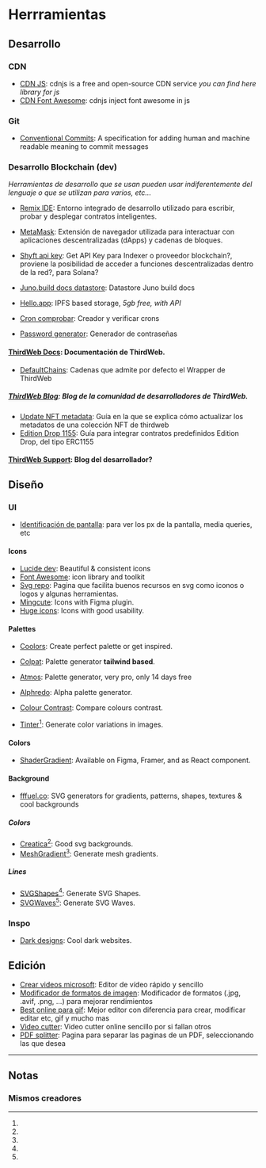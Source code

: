 # Herrramientas

## Desarrollo
### CDN
- [CDN JS](https://cdnjs.com/): cdnjs is a free and open-source CDN service _you can find here library for js_
- [CDN Font Awesome](https://cdnjs.com/libraries/font-awesome): cdnjs inject font awesome in js

### Git
- [Conventional Commits](https://www.conventionalcommits.org/en/v1.0.0/): A specification for adding human and machine readable meaning to commit messages
### Desarrollo Blockchain (dev)

_Herramientas de desarrollo que se usan pueden usar indiferentemente del lenguaje o que se utilizan para varios, etc..._

- [Remix IDE](https://remix.ethereum.org/): Entorno integrado de desarrollo utilizado para escribir, probar y desplegar contratos inteligentes.
- [MetaMask](https://metamask.io/): Extensión de navegador utilizada para interactuar con aplicaciones descentralizadas (dApps) y cadenas de bloques.

- [Shyft api key](https://shyft.to/get-api-key): Get API Key para Indexer o proveedor blockchain?, proviene la posibilidad de acceder a funciones descentralizadas dentro de la red?, para Solana?
- [Juno.build docs datastore](https://juno.build/docs/build/datastore): Datastore Juno build docs
- [Hello.app](https://hello.app/space/api): IPFS based storage, _5gb free, with API_


- [Cron comprobar](https://crontab.cronhub.io/): Creador y verificar crons
- [Password generator](https://1password.com/password-generator/): Generador de contraseñas
#### [ThirdWeb Docs](https://portal.thirdweb.com/): Documentación de ThirdWeb.
- [DefaultChains](https://portal.thirdweb.com/react/v4/ThirdwebProvider#default-chains): Cadenas que admite por defecto el Wrapper de ThirdWeb
##### [ThirdWeb Blog](https://blog.thirdweb.com/): Blog de la comunidad de desarrolladores de ThirdWeb.
- [Update NFT metadata](https://blog.thirdweb.com/changelog/updating-and-freezing-nft-metadata/): Guía en la que se explica cómo actualizar los metadatos de una colección NFT de thirdweb
- [Edition Drop 1155](https://blog.thirdweb.com/guides/how-to-create-an-open-edition-nft-drop/): Guía para integrar contratos predefinidos Edition Drop, del tipo ERC1155
#### [ThirdWeb Support](https://support.thirdweb.com/): Blog del desarrollador?
## Diseño
### UI
- [Identificación de pantalla](https://www.mydevice.io/): para ver los px de la pantalla, media queries, etc
#### Icons
- [Lucide dev](https://lucide.dev/icons/link): Beautiful & consistent icons 
- [Font Awesome](https://fontawesome.com/): icon library and toolkit
- [Svg repo](https://www.svgrepo.com/): Pagina que facilita buenos recursos en svg como iconos o logos y algunas herramientas.
- [Mingcute](https://www.mingcute.com/): Icons with Figma plugin.
- [Huge icons](https://hugeicons.com/): Icons with good usability. 
#### Palettes 
- [Coolors](https://coolors.co/): Create perfect palette or get inspired.
- [Colpat](https://colpat.itsvg.in/): Palette generator **tailwind based**.
- [Atmos](https://app.atmos.style/): Palette generator, very pro, only 14 days free
- [Alphredo](https://alphredo.app/): Alpha palette generator.

- [Colour Contrast](https://colourcontrast.cc/ffe66b/222222): Compare colours contrast.

- [Tinter](https://tinter.uxie.io/)[^fam1]: Generate color variations in images.

#### Colors 
- [ShaderGradient](https://www.shadergradient.co/): Available on Figma, Framer, and as React component.

#### Background
- [fffuel.co](https://fffuel.co/):  SVG generators for gradients, patterns, shapes, textures & cool backgrounds
##### Colors
- [Creatica](https://creatica.app/)[^fam1]: Good svg backgrounds.
- [MeshGradient](https://meshgradient.in/)[^fam1]: Generate mesh gradients.
##### Lines
- [SVGShapes](https://www.svgshapes.in/)[^fam1]: Generate SVG Shapes.
- [SVGWaves](https://svgwave.in/)[^fam1]: Generate SVG Waves.

### Inspo

- [Dark designs](https://www.dark.design/): Cool dark websites.

## Edición
- [Crear videos microsoft](https://clipchamp.com/es/): Editor de vídeo rápido y sencillo
- [Modificador de formatos de imagen](https://squoosh.app/editor): Modificador de formatos (.jpg, .avif, .png, ...) para mejorar rendimientos
- [Best online para gif](https://ezgif.com/): Mejor editor con diferencia para crear, modificar editar etc, gif y mucho mas
- [Video cutter](https://online-video-cutter.com/es/): Video cutter online sencillo por si fallan otros
- [PDF splitter](https://www.ilovepdf.com/): Pagina para separar las paginas de un PDF, seleccionando las que desea

***

## Notas
### Mismos creadores
[^fam1]: 
